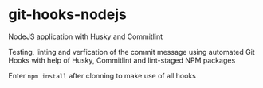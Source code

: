 # git-hooks-nodejs
NodeJS application with Husky and Commitlint

Testing, linting and verfication of the commit message using automated Git Hooks with help of Husky, Commitlint and lint-staged NPM packages

Enter `npm install` after clonning to make use of all hooks
